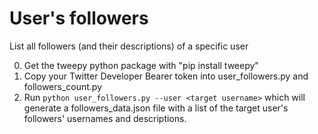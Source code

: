 # User's followers
List all followers (and their descriptions) of a specific user 

 0) Get the tweepy python package with "pip install tweepy"
 1) Copy your Twitter Developer Bearer token into user_followers.py and followers_count.py
 2) Run `python user_followers.py --user <target username>` which will generate a followers_data.json file with a list of the target user's followers' usernames and descriptions.
